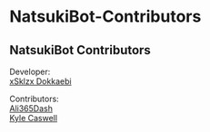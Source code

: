 # NatsukiBot-Contributors

## NatsukiBot Contributors
Developer:<br> 
[xSklzx Dokkaebi](https://github.com/xSklzxDokkaebi)<br>

Contributors:<br> 
[Ali365Dash](https://github.com/Ali365Dash)<br> 
[Kyle Caswell](https://github.com/kylecaswell)
